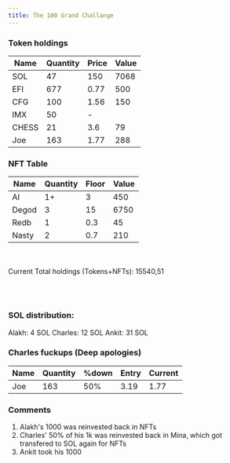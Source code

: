 ```yaml
---
title: The 100 Grand Challange
---
```



### Token holdings

|Name |Quantity|Price|Value|
|-----|--------|-----|-----|
|SOL  |47      |150  |7068 |
|EFI  |677     |0.77 |500  |
|CFG  |100     |1.56 |150  |
|IMX  |50      |-    |     |     
|CHESS|21      |3.6  |79   |
|Joe  |163     |1.77 |288  |


### NFT Table 

|Name |Quantity|Floor|Value|
|-----|--------|-----|-----|
|AI   | 1+     |3    |450  |
|Degod| 3      |15   |6750 |
|Redb | 1      |0.3  |45   |
|Nasty| 2      |0.7  |210  |

<br/><br/>
Current Total holdings (Tokens+NFTs): 15540,51

<br/><br/>


### SOL distribution:

Alakh:    4  SOL
Charles:  12 SOL
Ankit:    31 SOL




### Charles fuckups (Deep apologies)

|Name |Quantity|%down|Entry|Current|
|-----|--------|-----|-----|-------|
|Joe  | 163    | 50% |3.19 |1.77   |


### Comments

1. Alakh's 1000 was reinvested back in NFTs
2. Charles' 50% of his 1k was reinvested back in Mina, which got transfered to SOL again for NFTs
3. Ankit took his 1000 

